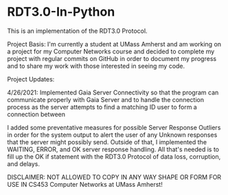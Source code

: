 # RDT3.0-In-Python
This is an implementation of the RDT3.0 Protocol.

Project Basis:
I'm currently a student at UMass Amherst and am working on a project for my Computer Networks course and decided to complete my project with regular commits on GitHub in order to document my progress and to share my work with those interested in seeing my code.

Project Updates:

4/26/2021:
Implemented Gaia Server Connectivity so that the program can communicate properly with Gaia Server and to handle the connection process as the server attempts to find a matching
ID user to form a connection between

I added some preventative measures for possible Server Response Outliers in order for the system output to alert the user of any Unknown responses that the server might possibly 
send. Outside of that, I implemented the WAITING, ERROR, and OK server response handling. All that's needed is to fill up the OK if statement with the RDT3.0 Protocol of data 
loss, corruption, and delays.

DISCLAIMER:
NOT ALLOWED TO COPY IN ANY WAY SHAPE OR FORM FOR USE IN CS453 Computer Networks at UMass Amherst!
